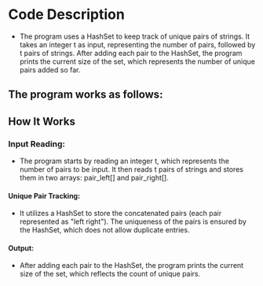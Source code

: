 # Code Description
- The program uses a HashSet to keep track of unique pairs of strings. It takes an integer t as input, representing the number of pairs, followed by t pairs of strings. After adding each pair to the HashSet, the program prints the current size of the set, which represents the number of unique pairs added so far.
## The program works as follows:



## How It Works
### Input Reading:
- The program starts by reading an integer t, which represents the number of pairs to be input. It then reads t pairs of strings and stores them in two arrays: pair_left[] and pair_right[].

#### Unique Pair Tracking:
- It utilizes a HashSet to store the concatenated pairs (each pair represented as "left right"). The uniqueness of the pairs is ensured by the HashSet, which does not allow duplicate entries.

#### Output:
- After adding each pair to the HashSet, the program prints the current size of the set, which reflects the count of unique pairs.
